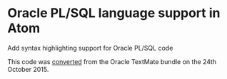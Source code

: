 # Oracle PL/SQL language support in Atom

Add syntax highlighting support for Oracle PL/SQL code

This code was [converted](http://atom.io/docs/latest/converting-a-text-mate-bundle) from the Oracle TextMate bundle on the 24th October 2015. 
